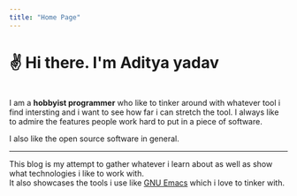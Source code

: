 ```yaml
---
title: "Home Page"
---
```


<h1>✌ Hi there. I'm Aditya yadav</h1>  
<br/>
I am a <strong>hobbyist programmer</strong> who like to tinker around with whatever tool i find intersting  
and i want to see how far i can stretch the tool.  
I always like to admire the features people work hard to put in a piece of software.  

I also like the open source software in general.  

--- 

This blog is my attempt to gather whatever i learn about as well as show what technologies i like to work with.  
It also showcases the tools i use like [GNU Emacs](https://github.com/aadi58002/emacs-config/tree/personal-config) which i love to tinker with.
